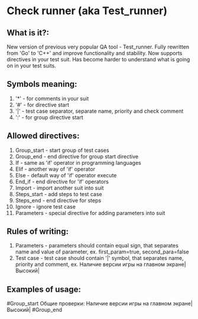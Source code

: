 # Check runner (aka Test_runner)

## What is it?:

New version of previous very popular QA tool - Test_runner.
Fully rewritten from 'Go' to 'C++' and improve functionality and stability. Now supports directives in your test suit.
Has become harder to understand what is going on in your test suits.

## Symbols meaning:

1. '*' - for comments in your suit
2. '#' - for directive start
3. '|' - test case separator, separate name, priority and check comment
4. ':' - for group directive start

## Allowed directives:

1. Group_start - start group of test cases
2. Group_end - end directive for group start directive
3. If - same as 'if' operator in programming languages
4. Elif - another way of 'if' operator
5. Else - default way of 'if' operator execute
6. End_if - end directive for 'if' operators
7. Import - import another suit into suit
8. Steps_start - add steps to test case
9. Steps_end - end directive for steps
10. Ignore - ignore test case
11. Parameters - special directive for adding parameters into suit

## Rules of writing:

1. Parameters - parameters should contain equal sign, that separates name and value of parameter, ex. first_param=true,
   second_para=false
2. Test case - test case should contain '|' symbol, that separates name, priority and comment, ex. Наличие версии игры
   на главном экране|Высокий|

## Examples of usage:

#Group_start Общие проверки:
Наличие версии игры на главном экране|Высокий|
#Group_end